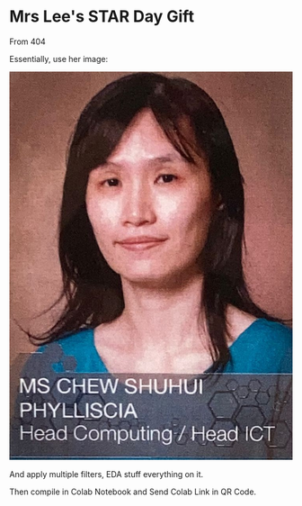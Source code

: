 # Mrs Lee's STAR Day Gift
From 404

Essentially, use her image:

<p align="center">
  <img src="./data.jpeg" alt="Mrs Lee"/>
</p>

And apply multiple filters, EDA stuff everything on it.

Then compile in Colab Notebook and Send Colab Link in QR Code.
